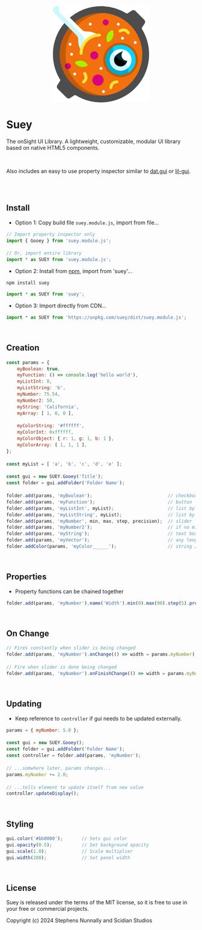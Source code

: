<div align="center">
<img src="./files/logo/suey256.png" alt="Suey"/>
</div>

# Suey

The onSight UI Library. A lightweight, customizable, modular UI library based on native HTML5 components.

<br />

Also includes an easy to use property inspector similar to [dat.gui](https://github.com/dataarts/dat.gui) or [lil-gui](https://github.com/georgealways/lil-gui).

<br />

<br>

## Install

- Option 1: Copy build file `suey.module.js`, import from file...

```javascript
// Import property inspector only
import { Gooey } from 'suey.module.js';

// Or, import entire library
import * as SUEY from 'suey.module.js';
```

- Option 2: Install from [npm](https://www.npmjs.com/package/suey), import from 'suey'...
```
npm install suey
```
```javascript
import * as SUEY from 'suey';
```

- Option 3: Import directly from CDN...
```javascript
import * as SUEY from 'https://unpkg.com/suey/dist/suey.module.js';
```

<br>

## Creation

```javascript
const params = {
    myBoolean: true,
    myFunction: () => console.log('hello world'),
    myListInt: 0,
    myListString: 'b',
    myNumber: 75.54,
    myNumber2: 50,
    myString: 'California',
    myArray: [ 1, 0, 0 ],

    myColorString: '#ffffff',
    myColorInt: 0xffffff,
    myColorObject: { r: 1, g: 1, b: 1 },
    myColorArray: [ 1, 1, 1 ],
};

const myList = [ 'a', 'b', 'c', 'd', 'e' ];

const gui = new SUEY.Gooey('Title');
const folder = gui.addFolder('Folder Name');

folder.add(params, 'myBoolean');                            // checkbox
folder.add(params, 'myFunction');                           // button
folder.add(params, 'myListInt', myList);                    // list by number
folder.add(params, 'myListString', myList);                 // list by value
folder.add(params, 'myNumber', min, max, step, precision);  // slider
folder.add(params, 'myNumber2');                            // if no min / max, number only
folder.add(params, 'myString');                             // text box
folder.add(params, 'myVector');                             // any length array of numbers
folder.addColor(params, 'myColor______');                   // string / int / object / array
```

<br>

## Properties

- Property functions can be chained together

```javascript
folder.add(params, 'myNumber').name('Width').min(0).max(90).step(5).precision(1).unit('°');
```

<br>

## On Change

```javascript
// Fires constantly when slider is being changed
folder.add(params, 'myNumber').onChange(() => width = params.myNumber);

// Fire when slider is done being changed
folder.add(params, 'myNumber').onFinishChange(() => width = params.myNumber);
```

<br>

## Updating

- Keep reference to `controller` if gui needs to be updated externally.

```javascript
params = { myNumber: 5.0 };

const gui = new SUEY.Gooey();
const folder = gui.addFolder('Folder Name');
const controller = folder.add(params, 'myNumber');

// ...somwhere later, params changes...
params.myNumber += 2.0;

// ...tells element to update itself from new value
controller.updateDisplay();
```

<br>

## Styling

```javascript
gui.color('#bb0000');       // Sets gui color
gui.opacity(0.5);           // Set background opacity
gui.scale(1.0);             // Scale multiplier
gui.width(200);             // Set panel width
```

<br>

## License

Suey is released under the terms of the MIT license, so it is free to use in your free or commercial projects.

Copyright (c) 2024 Stephens Nunnally and Scidian Studios
